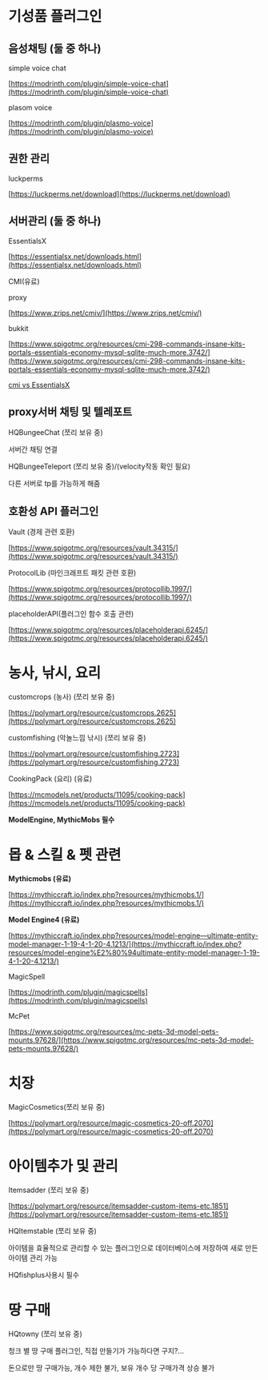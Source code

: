 # 기성품 플러그인

## 음성채팅 (둘 중 하나)

simple voice chat

[https://modrinth.com/plugin/simple-voice-chat](https://modrinth.com/plugin/simple-voice-chat)

plasom voice

[https://modrinth.com/plugin/plasmo-voice](https://modrinth.com/plugin/plasmo-voice)

## 권한 관리

luckperms

[https://luckperms.net/download](https://luckperms.net/download)

## 서버관리 (둘 중 하나)

EssentialsX

[https://essentialsx.net/downloads.html](https://essentialsx.net/downloads.html)

CMI(유료)

proxy

[https://www.zrips.net/cmiv/](https://www.zrips.net/cmiv/)

bukkit

[https://www.spigotmc.org/resources/cmi-298-commands-insane-kits-portals-essentials-economy-mysql-sqlite-much-more.3742/](https://www.spigotmc.org/resources/cmi-298-commands-insane-kits-portals-essentials-economy-mysql-sqlite-much-more.3742/)

[cmi vs EssentialsX](https://www.notion.so/cmi-vs-EssentialsX-8fbdc79fdabc4ac692c1d7ee2768d753?pvs=21)

## proxy서버 채팅 및 텔레포트

HQBungeeChat (쪼리 보유 중)

서버간 채팅 연결

HQBungeeTeleport (쪼리 보유 중)/(velocity작동 확인 필요)

다른 서버로 tp를 가능하게 해줌

## 호환성 API 플러그인

Vault (경제 관련 호환)

[https://www.spigotmc.org/resources/vault.34315/](https://www.spigotmc.org/resources/vault.34315/)

ProtocolLib (마인크래프트 패킷 관련 호환)

[https://www.spigotmc.org/resources/protocollib.1997/](https://www.spigotmc.org/resources/protocollib.1997/)

placeholderAPI(플러그인 함수 호출 관련)

[https://www.spigotmc.org/resources/placeholderapi.6245/](https://www.spigotmc.org/resources/placeholderapi.6245/)

# 농사, 낚시, 요리

customcrops (농사) (쪼리 보유 중)

[https://polymart.org/resource/customcrops.2625](https://polymart.org/resource/customcrops.2625)

customfishing (악놀느낌 낚시) (쪼리 보유 중)

[https://polymart.org/resource/customfishing.2723](https://polymart.org/resource/customfishing.2723)

CookingPack (요리) (유료)

[https://mcmodels.net/products/11095/cooking-pack](https://mcmodels.net/products/11095/cooking-pack)

**ModelEngine, MythicMobs 필수**

# 몹 & 스킬 & 펫 관련

**Mythicmobs (유료)**

[https://mythiccraft.io/index.php?resources/mythicmobs.1/](https://mythiccraft.io/index.php?resources/mythicmobs.1/)

**Model Engine4 (유료)**

[https://mythiccraft.io/index.php?resources/model-engine—ultimate-entity-model-manager-1-19-4-1-20-4.1213/](https://mythiccraft.io/index.php?resources/model-engine%E2%80%94ultimate-entity-model-manager-1-19-4-1-20-4.1213/)

MagicSpell

[https://modrinth.com/plugin/magicspells](https://modrinth.com/plugin/magicspells)

McPet

[https://www.spigotmc.org/resources/mc-pets-3d-model-pets-mounts.97628/](https://www.spigotmc.org/resources/mc-pets-3d-model-pets-mounts.97628/)

# 치장

MagicCosmetics(쪼리 보유 중)

[https://polymart.org/resource/magic-cosmetics-20-off.2070](https://polymart.org/resource/magic-cosmetics-20-off.2070)

# 아이템추가 및 관리

Itemsadder (쪼리 보유 중)

[https://polymart.org/resource/itemsadder-custom-items-etc.1851](https://polymart.org/resource/itemsadder-custom-items-etc.1851)

HQItemstable (쪼리 보유 중)

아이템을 효율적으로 관리할 수 있는 플러그인으로 데이터베이스에 저장하여 새로 만든 아이템 관리 가능

HQfishplus사용시 필수

# 땅 구매

HQtowny (쪼리 보유 중)

청크 별 땅 구매 플러그인, 직접 만들기가 가능하다면 구지?…

돈으로만 땅 구매가능, 개수 제한 불가, 보유 개수 당 구매가격 상승 불가